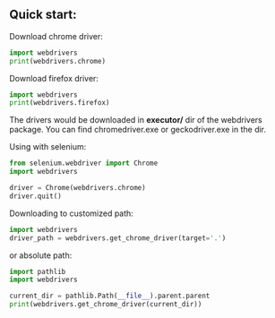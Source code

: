 ## Quick start:

Download chrome driver:
```python
import webdrivers
print(webdrivers.chrome)
```

Download firefox driver:
```python
import webdrivers
print(webdrivers.firefox)
```

The drivers would be downloaded in **executor/** dir of the webdrivers package.
You can find chromedriver.exe or geckodriver.exe in the dir.


Using with selenium:
```python
from selenium.webdriver import Chrome
import webdrivers

driver = Chrome(webdrivers.chrome)
driver.quit()
```

Downloading to customized path:
```python
import webdrivers
driver_path = webdrivers.get_chrome_driver(target='.')
```

or absolute path:
```python
import pathlib
import webdrivers

current_dir = pathlib.Path(__file__).parent.parent
print(webdrivers.get_chrome_driver(current_dir))
```